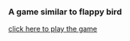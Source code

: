 ### A game similar to flappy bird

[click here to play the game](https://seanbenk.github.io/flappyduck/)